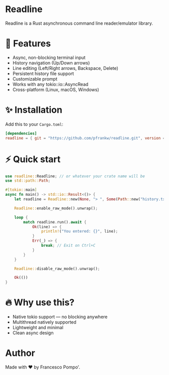 # Readline

Readline is a Rust asynchronous command line reader/emulator library.


# 🔑 Features
- Async, non-blocking terminal input
- History navigation (Up/Down arrows)
- Line editing (Left/Right arrows, Backspace, Delete)
- Persistent history file support
- Customizable prompt
- Works with any tokio::io::AsyncRead
- Cross-platform (Linux, macOS, Windows)

# ✨ Installation
Add this to your `Cargo.toml`:

```toml
[dependencies]
readline = { git = "https://github.com/pfrankw/readline.git", version = "0.1.5" }
```

# ⚡ Quick start

```rust
use readline::Readline; // or whatever your crate name will be
use std::path::Path;

#[tokio::main]
async fn main() -> std::io::Result<()> {
    let readline = Readline::new(None, "> ", Some(Path::new("history.txt"))).await;

    Readline::enable_raw_mode().unwrap();

    loop {
        match readline.run().await {
            Ok(line) => {
                println!("You entered: {}", line);
            }
            Err(_) => {
                break; // Exit on Ctrl+C
            }
        }
    }

    Readline::disable_raw_mode().unwrap();

    Ok(())
}

```

# 🔥 Why use this?

- Native tokio support — no blocking anywhere
- Multithread natively supported
- Lightweight and minimal
- Clean async design

# Author
Made with ❤️ by Francesco Pompo'.
